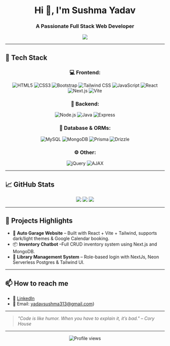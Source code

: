 <!-- GitHub Profile README -->

<h1 align="center">Hi 👋, I'm Sushma Yadav</h1>
<h3 align="center">A Passionate Full Stack Web Developer</h3>

<p align="center">
  <img src="https://readme-typing-svg.herokuapp.com/?lines=React.js+Lover;Next.js+Explorer;Prisma+&+Drizzle+User;Building+with+Tailwind+&+Vite;Always+learning+new+tech!&center=true&width=500&height=45">
</p>

---

## 🚀 Tech Stack

<div align="center">

### 💻 Frontend:
![HTML5](https://img.shields.io/badge/HTML5-e34f26?style=flat-square&logo=html5&logoColor=white)
![CSS3](https://img.shields.io/badge/CSS3-1572b6?style=flat-square&logo=css3&logoColor=white)
![Bootstrap](https://img.shields.io/badge/Bootstrap-7952B3?style=flat-square&logo=bootstrap&logoColor=white)
![Tailwind CSS](https://img.shields.io/badge/TailwindCSS-38B2AC?style=flat-square&logo=tailwind-css&logoColor=white)
![JavaScript](https://img.shields.io/badge/JavaScript-F7DF1E?style=flat-square&logo=javascript&logoColor=black)
![React](https://img.shields.io/badge/React-20232A?style=flat-square&logo=react&logoColor=61DAFB)
![Next.js](https://img.shields.io/badge/Next.js-000000?style=flat-square&logo=nextdotjs&logoColor=white)
![Vite](https://img.shields.io/badge/Vite-646CFF?style=flat-square&logo=vite&logoColor=white)

### 🧠 Backend:
![Node.js](https://img.shields.io/badge/Node.js-339933?style=flat-square&logo=node.js&logoColor=white)
![Java](https://img.shields.io/badge/Java-ED8B00?style=flat-square&logo=java&logoColor=white)
![Express](https://img.shields.io/badge/Express.js-000000?style=flat-square&logo=express&logoColor=white)

### 🔗 Database & ORMs:
![MySQL](https://img.shields.io/badge/MySQL-4479A1?style=flat-square&logo=mysql&logoColor=white)
![MongoDB](https://img.shields.io/badge/MongoDB-47A248?style=flat-square&logo=mongodb&logoColor=white)
![Prisma](https://img.shields.io/badge/Prisma-2D3748?style=flat-square&logo=prisma&logoColor=white)
![Drizzle](https://img.shields.io/badge/Drizzle-2B2D42?style=flat-square&logo=data:image/svg+xml;base64,...&logoColor=white)

### ⚙️ Other:
![jQuery](https://img.shields.io/badge/jQuery-0769AD?style=flat-square&logo=jquery&logoColor=white)
![AJAX](https://img.shields.io/badge/AJAX-000000?style=flat-square&logo=ajax&logoColor=white)

</div>

---

## 📈 GitHub Stats

<p align="center">
  <img src="https://github-readme-stats.vercel.app/api?username=yadavsushma999&show_icons=true&theme=radical" />
  <img src="https://github-readme-streak-stats.herokuapp.com/?user=yadavsushma999&theme=radical" />
  <img src="https://github-readme-stats.vercel.app/api/top-langs/?username=yadavsushma999&layout=compact&theme=radical" />
</p>

---

## 📌 Projects Highlights

- 🔧 **Auto Garage Website** – Built with React + Vite + Tailwind, supports dark/light themes & Google Calendar booking.
- 📦 **Inventory Chatbot** –Full CRUD inventory system using Next.js and MongoDB.
- 🔐 **Library Management System** – Role-based login with NextJs, Neon Serverless Postgres & Tailwind UI.

---

## 📫 How to reach me

- 💼 [LinkedIn](www.linkedin.com/in/sushma-yadav-57666826a)
- 📧 Email: yadavsushma313@gmail.com)

---

> *"Code is like humor. When you have to explain it, it’s bad." – Cory House*

---

<!-- Visitor badge -->
<p align="center">
  <img src="https://komarev.com/ghpvc/?username=yadavsushma999&style=flat-square&color=blue" alt="Profile views" />
</p>

